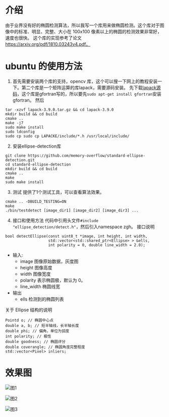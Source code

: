 # 介绍
由于业界没有好的椭圆检测算法，所以我写一个库用来做椭圆检测。这个库对于图像中的标准、明显、完整、大小在 100x100 像素以上的椭圆的检测效果非常好，速度也很快。
这个库的实现参考了论文 https://arxiv.org/pdf/1810.03243v4.pdf。

# ubuntu 的使用方法
1. 首先需要安装两个库的支持，opencv 库，这个可以搜一下网上的教程安装一下。第二个库是一个矩阵运算的库lapack，需要源码安装。
先下载[lapack源码](https://github.com/Reference-LAPACK/lapack/archive/v3.9.0.tar.gz)，这个库是gfortran写的，所以要先`sudo apt-get install gfortran`安装gfortran。
然后
```
tar -xzvf lapack-3.9.0.tar.gz && cd lapack-3.9.0
mkdir build && cd build
cmake ..
make -j7
sudo make install
sudo ldconfig
sudo cp sudo cp LAPACKE/include/*.h /usr/local/include/
```

2. 安装ellipse-detection库
```
git clone https://github.com/memory-overflow/standard-ellipse-detection.git
cd standard-ellipse-detection
mkdir build && cd build
cmake ..
make
sudo make install
```

3. 测试
提供了1个测试工具，可以查看算法效果。
```
cmake .. -DBUILD_TESTING=ON
make
./bin/testdetect [image_dir1] [image_dir2] [image_dir3] ...
```

4. 接口和使用方法
代码中引用头文件`#include "ellipse_detection/detect.h"`，然后引入namespace zgh。
接口说明
```
bool detectEllipse(const uint8_t *image, int height, int width,
                   std::vector<std::shared_ptr<Ellipse> > &ells,
                   int polarity = 0, double line_width = 2.0);
```
- 输入:
    - image 图像原始数据，灰度图
    - height 图像高度
    - width 图像宽度
    - polarity 表示椭圆极，默认为 0。
    - line_width 椭圆线宽
- 输出
    - ells 检测到的椭圆列表

关于 Ellipse 结构的说明
```
Pointd o; // 椭圆中心点
double a, b; // 短半轴线，长半轴长度
double phi; // 偏角，单位为弧度
int polarity; // 极性
double goodness; // 椭圆评分
double coverangle; // 椭圆角度完整程度
std::vector<Pixel> inliers;
```

# 效果图
![图1](https://github.com/memory-overflow/standard-ellipse-detection/blob/master/images/test12_result.jpg)

![图2](https://github.com/memory-overflow/standard-ellipse-detection/blob/master/images/test6_result.jpg)

![图3](https://github.com/memory-overflow/standard-ellipse-detection/blob/master/images/test9_result.jpg)